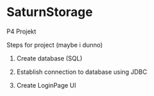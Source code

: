 # SaturnStorage
P4 Projekt

Steps for project (maybe i dunno)

1. Create database (SQL)

2. Establish connection to database using JDBC

3. Create LoginPage UI